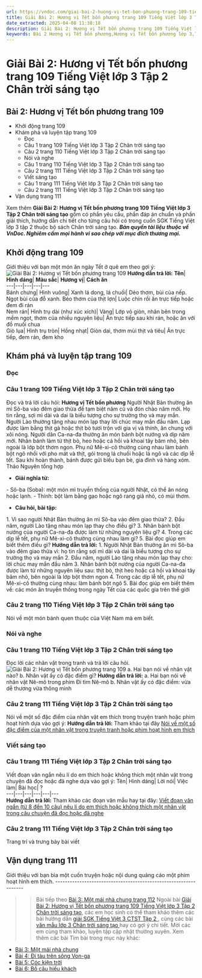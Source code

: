 ```yaml
---
url: https://vndoc.com/giai-bai-2-huong-vi-tet-bon-phuong-trang-109-tieng-viet-lop-3-tap-2-chan-troi-sang-tao-292333
title: Giải Bài 2: Hương vị Tết bốn phương trang 109 Tiếng Việt lớp 3 Tập 2 Chân trời sáng tạo - VnDoc.com
date_extracted: 2025-04-08 11:38:18
description: Giải Bài 2: Hương vị Tết bốn phương trang 109 Tiếng Việt lớp 3 Tập 2 Chân trời sáng tạo được biên soạn nhằm giúp các em HS đạt kết quả tốt trong quá trình làm bài tập và học tập môn Tiếng Việt lớp 3.
keywords: Bài 2 Hương vị Tết bốn phương,Hương vị Tết bốn phương lớp 3,Tiếng Việt lớp 3 Hương vị Tết bốn phương trang 109,Bài Hương vị Tết bốn phương trang 109,Đọc Hương vị Tết bốn phương,Đọc bài Hương vị Tết bốn phương,Tập đọc Hương vị Tết bốn phương,Bài 2 Hương vị Tết bốn phương lớp 3,Hương vị Tết bốn phương trang 109,Tuần 32 Bài 2 Hương vị Tết bốn phương,Tiếng Việt 3 Bài 2 Hương vị Tết bốn phương,Tuần 32 Một mái nhà chung,tiếng việt lớp 3,tiếng việt lớp 3 tập 2,tiếng việt 3 tập 2
---
```


# Giải Bài 2: Hương vị Tết bốn phương trang 109 Tiếng Việt lớp 3 Tập 2 Chân trời sáng tạo
## **Bài 2: Hương vị Tết bốn phương trang 109**
  * Khởi động trang 109
  * Khám phá và luyện tập trang 109
    * Đọc
    * Câu 1 trang 109 Tiếng Việt lớp 3 Tập 2 Chân trời sáng tạo
    * Câu 2 trang 110 Tiếng Việt lớp 3 Tập 2 Chân trời sáng tạo
    * Nói và nghe
    * Câu 1 trang 110 Tiếng Việt lớp 3 Tập 2 Chân trời sáng tạo
    * Câu 2 trang 111 Tiếng Việt lớp 3 Tập 2 Chân trời sáng tạo
    * Viết sáng tạo
    * Câu 1 trang 111 Tiếng Việt lớp 3 Tập 2 Chân trời sáng tạo
    * Câu 2 trang 111 Tiếng Việt lớp 3 Tập 2 Chân trời sáng tạo
  * Vận dụng trang 111

Xem thêm
**Giải Bài 2: Hương vị Tết bốn phương trang 109 Tiếng Việt lớp 3 Tập 2 Chân trời sáng tạo** gồm có phần yêu cầu, phần đáp án chuẩn và phần giải thích, hướng dẫn chi tiết cho từng câu hỏi có trong cuốn SGK Tiếng Việt lớp 3 tập 2 thuộc bộ sách Chân trời sáng tạo.
_**Bản quyền tài liệu thuộc về VnDoc. Nghiêm cấm mọi hành vi sao chép với mục đích thương mại.**_
## **Khởi động trang 109**
Giới thiệu với bạn một món ăn ngày Tết ở quê em theo gợi ý:
![Giải Bài 2: Hương vị Tết bốn phương trang 109](https://i.vdoc.vn/data/image/2023/03/21/giai-bai-2-huong-vi-tet-bon-phuong-trang-109-tieng-viet-lop-3-tap-2-chan-troi-sang-tao-1.jpg)
**Hướng dẫn trả lời:**
**Tên**| **Hình dáng**| **Màu sắc**| **Hương vị**| **Cách ăn**  
---|---|---|---|---  
Bánh chưng| Hình vuông| Xanh lá dong, lá chuối| Dẻo thơm, bùi của nếp. Ngọt bùi của đỗ xanh. Béo thơm của thịt lợn| Luộc chín rồi ăn trực tiếp hoặc đem đi rán  
Nem rán| Hình trụ dài \(như xúc xích\)| Vàng| Lớp vỏ giòn, nhân bên trong mềm ngọt, thơm của nhiều nguyên liệu| Ăn trực tiếp sau khi rán, hoặc ăn với đồ muối chua  
Giò lụa| Hình trụ tròn| Hồng nhạt| Giòn dai, thơm mùi thịt và tiêu| Ăn trực tiếp, đem rán, đem kho  
## **Khám phá và luyện tập trang 109**
### **Đọc**
### Câu 1 trang 109 Tiếng Việt lớp 3 Tập 2 Chân trời sáng tạo
Đọc và trả lời câu hỏi:
**Hương vị Tết bốn phương**
Người Nhật Bản thường ăn mì Sô-ba vào đêm giao thừa để tạm biệt năm cũ và đón chào năm mới. Họ tin rằng, sợi mì dài và dai là biểu tượng cho sự trường thọ và may mắn.
Người Lào thường tặng nhau món lạp thay lời chúc may mắn đầu năm. Lạp được làm bằng thịt gà hoặc thịt bò tươi trộn với gia vị và thính, ăn chung với xôi nóng.
Người dân Ca-na-đa thường ăn món bánh bột nướng và dịp năm mới. Nhân bánh làm từ thịt bò, heo hoặc cá hồi và khoai tây băm nhỏ, bên ngoài là lớp bột thơm ngon.
Phụ nữ Mê-xi-cô thường cùng nhau làm bánh bột ngô nhồi với pho mát và thịt, gói trong lá chuối hoặc lá ngô và các dịp lễ tết. Sau khi hoàn thành, bánh được gửi biếu bạn bè, gia đình và hàng xóm.
Thảo Nguyên tổng hợp
  * **Giải nghĩa từ:**

\- Sô-ba \(Soba\): một món mì truyền thống của người Nhật, có thể ăn nóng hoặc lạnh.
\- Thính: bột làm bằng gạo hoặc ngô rang giã nhỏ, có mùi thơm.
  * **Câu hỏi, bài tập:**

1\. Vì sao người Nhật Bản thường ăn mì Sô-ba vào đêm giao thừa?
2\. Đầu năm, người Lào tặng nhau món lạp thay cho điều gì?
3\. Nhân bánh bột nướng của người Ca-na-đa được làm từ những nguyên liệu gì?
4\. Trong các dịp lễ tết, phụ nữ Mê-xi-cô thường cùng nhau làm gì?
5\. Bài đọc giúp em biết thêm điều gì?
**Hướng dẫn trả lời:**
1\. Người Nhật Bản thường ăn mì Sô-ba vào đêm giao thừa vì: họ tin rằng sợi mì dài và dai là biểu tượng cho sự trường thọ và may mắn
2\. Đầu năm, người Lào tặng nhau món lạp thay cho: lời chúc may mắn đầu năm
3\. Nhân bánh bột nướng của người Ca-na-đa được làm từ những nguyên liệu sau: thịt bò, thịt heo hoặc cá hồi và khoai tây băm nhỏ, bên ngoài là lớp bột thơm ngon
4\. Trong các dịp lễ tết, phụ nữ Mê-xi-cô thường cùng nhau: làm bánh bột ngô
5\. Bài đọc giúp em biết thêm về: các món ăn truyền thống trong ngày Tết của các quốc gia trên thế giới
### Câu 2 trang 110 Tiếng Việt lớp 3 Tập 2 Chân trời sáng tạo
Nói về một món bánh quen thuộc của Việt Nam mà em biết.
### Nói và nghe
### Câu 1 trang 110 Tiếng Việt lớp 3 Tập 2 Chân trời sáng tạo
Đọc lời các nhân vật trong tranh và trả lời câu hỏi.
![Giải Bài 2: Hương vị Tết bốn phương trang 109](https://i.vdoc.vn/data/image/2023/03/21/giai-bai-2-huong-vi-tet-bon-phuong-trang-109-tieng-viet-lop-3-tap-2-chan-troi-sang-tao-2.jpg)
a. Hai bạn nói về nhân vật nào?
b. Nhân vật ấy có đặc điểm gì?
**Hướng dẫn trả lời:**
a. Hai bạn nói về nhân vật Nê-mô trong phim Đi tìm Nê-mô
b. Nhân vật ấy có đặc điểm: vừa dễ thương vừa thông minh
### Câu 2 trang 111 Tiếng Việt lớp 3 Tập 2 Chân trời sáng tạo
Nói về một số đặc điểm của nhân vật em thích trong truyện tranh hoặc phim hoạt hình dựa vào gợi ý:
**Hướng dẫn trả lời:**
Tham khảo tại đây [Nói về một số đặc điểm của một nhân vật trong truyện tranh hoặc phim hoạt hình em thích](<https://vndoc.com/ke-ve-mot-nhan-vat-trong-truyen-tranh-hoac-phim-hoat-hinh-em-thich-lop-3-280735>)
### Viết sáng tạo
### Câu 1 trang 111 Tiếng Việt lớp 3 Tập 2 Chân trời sáng tạo
Viết đoạn văn ngắn nêu lí do em thích hoặc không thích một nhân vật trong chuyện đã đọc hoặc đã nghe dựa vào gợi ý:
Tên| Hình dáng| Lời nói| Việc làm| Bài học| ?  
---|---|---|---|---|---  
**Hướng dẫn trả lời:**
Tham khảo các đoạn văn mẫu hay tại đây: [Viết đoạn văn ngắn \(từ 8 đến 10 câu\) nêu lí do em thích hoặc không thích một nhân vật trong câu chuyện đã đọc hoặc đã nghe](<https://vndoc.com/neu-li-do-em-thich-hoac-khong-thich-mot-nhan-vat-trong-cau-chuyen-da-doc-hoac-da-nghe-lop-3-290635>)
### Câu 2 trang 111 Tiếng Việt lớp 3 Tập 2 Chân trời sáng tạo
Trang trí và trưng bày bài viết
## **Vận dụng trang 111**
Giới thiệu với bạn bìa một cuốn truyện hoặc nội dung quảng cáo một phim hoạt hình em thích.
\-----------------------------------------------------------------
>> Bài tiếp theo [Bài 3: Một mái nhà chung trang 112](<https://vndoc.com/giai-bai-3-mot-mai-nha-chung-trang-112-tieng-viet-lop-3-tap-2-chan-troi-sang-tao-292338>)
Ngoài bài [Giải Bài 2: Hương vị Tết bốn phương trang 109 Tiếng Việt lớp 3 Tập 2 Chân trời sáng tạo](<https://vndoc.com/giai-bai-2-huong-vi-tet-bon-phuong-trang-109-tieng-viet-lop-3-tap-2-chan-troi-sang-tao-292333>), các em học sinh có thể tham khảo thêm các bài hướng dẫn [ giải SGK Tiếng Việt 3 CTST Tập 2 ](<https://vndoc.com/tieng-viet-lop-3-ctst-tap2>) , cùng các bài [ văn mẫu lớp 3 Chân trời sáng tạo ](<https://vndoc.com/tap-lam-van-lop-3ctst>) hay có gợi ý chi tiết. Mời các em cùng tham khảo, luyện tập cập nhật thường xuyên.
Xem thêm các bài Tìm bài trong mục này khác:
  * [Bài 3: Một mái nhà chung](</giai-bai-3-mot-mai-nha-chung-trang-112-tieng-viet-lop-3-tap-2-chan-troi-sang-tao-292338>)
  * [Bài 4: Đi tàu trên sông Von-ga](</giai-bai-4-di-tau-tren-song-von-ga-trang-116-tieng-viet-lop-3-tap-2-chan-troi-sang-tao-292350>)
  * [Bài 5: Cóc kiện trời](</giai-bai-5-coc-kien-troi-trang-120-tieng-viet-lop-3-tap-2-chan-troi-sang-tao-292365>)
  * [Bài 6: Bồ câu hiếu khách](</giai-bai-6-bo-cau-hieu-khach-trang-124-tieng-viet-lop-3-tap-2-chan-troi-sang-tao-292370>)

